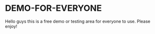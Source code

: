 # DEMO-FOR-EVERYONE
Hello guys this is a free demo or testing area for everyone to use. Please enjoy!
